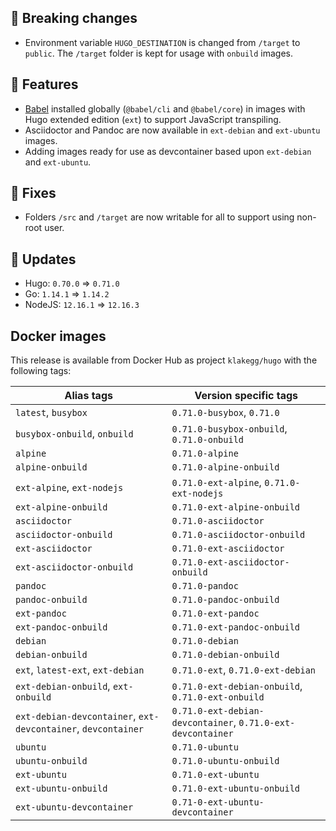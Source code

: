 ## :loudspeaker: Breaking changes

* Environment variable `HUGO_DESTINATION` is changed from `/target` to `public`. The `/target` folder is kept for usage with `onbuild` images.


## :tada: Features

* [Babel](https://gohugo.io/hugo-pipes/babel/) installed globally (`@babel/cli` and `@babel/core`) in images with Hugo extended edition (`ext`) to support JavaScript transpiling.
* Asciidoctor and Pandoc are now available in `ext-debian` and `ext-ubuntu` images.
* Adding images ready for use as devcontainer based upon `ext-debian` and `ext-ubuntu`.


## :bug: Fixes

* Folders `/src` and `/target` are now writable for all to support using non-root user.


## :heartbeat: Updates

* Hugo: `0.70.0` => `0.71.0`
* Go: `1.14.1` => `1.14.2`
* NodeJS: `12.16.1` => `12.16.3`


## Docker images

This release is available from Docker Hub as project `klakegg/hugo` with the following tags:

| Alias tags                   | Version specific tags                      |
| ---------------------------- | ------------------------------------------ |
| `latest`, `busybox`          | `0.71.0-busybox`, `0.71.0`                 |
| `busybox-onbuild`, `onbuild` | `0.71.0-busybox-onbuild`, `0.71.0-onbuild` |
| `alpine`                     | `0.71.0-alpine`                            |
| `alpine-onbuild`             | `0.71.0-alpine-onbuild`                    |
| `ext-alpine`, `ext-nodejs`   | `0.71.0-ext-alpine`, `0.71.0-ext-nodejs`   |
| `ext-alpine-onbuild`         | `0.71.0-ext-alpine-onbuild`                |
| `asciidoctor`                | `0.71.0-asciidoctor`                       |
| `asciidoctor-onbuild`        | `0.71.0-asciidoctor-onbuild`               |
| `ext-asciidoctor`            | `0.71.0-ext-asciidoctor`                   |
| `ext-asciidoctor-onbuild`    | `0.71.0-ext-asciidoctor-onbuild`           |
| `pandoc`                     | `0.71.0-pandoc`                            |
| `pandoc-onbuild`             | `0.71.0-pandoc-onbuild`                    |
| `ext-pandoc`                 | `0.71.0-ext-pandoc`                        |
| `ext-pandoc-onbuild`         | `0.71.0-ext-pandoc-onbuild`                |
| `debian`                     | `0.71.0-debian`                            |
| `debian-onbuild`             | `0.71.0-debian-onbuild`                    |
| `ext`, `latest-ext`, `ext-debian` | `0.71.0-ext`, `0.71.0-ext-debian`     |
| `ext-debian-onbuild`, `ext-onbuild` | `0.71.0-ext-debian-onbuild`, `0.71.0-ext-onbuild` |
| `ext-debian-devcontainer`, `ext-devcontainer`, `devcontainer` | `0.71.0-ext-debian-devcontainer`, `0.71.0-ext-devcontainer` |
| `ubuntu`                     | `0.71.0-ubuntu`                            |
| `ubuntu-onbuild`             | `0.71.0-ubuntu-onbuild`                    |
| `ext-ubuntu`                 | `0.71.0-ext-ubuntu`                        |
| `ext-ubuntu-onbuild`         | `0.71.0-ext-ubuntu-onbuild`                |
| `ext-ubuntu-devcontainer`    | `0.71-0-ext-ubuntu-devcontainer`           |
